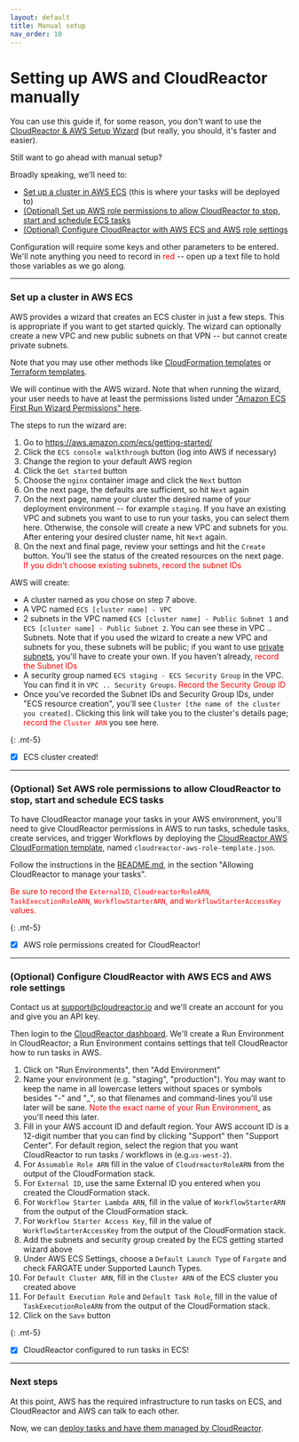 ```yaml
---
layout: default
title: Manual setup
nav_order: 10
---
```

# Setting up AWS and CloudReactor manually

You can use this guide if, for some reason, you don't want to use the [CloudReactor & AWS Setup Wizard](https://github.com/CloudReactor/cloudreactor-aws-setup-wizard) (but really, you should, it's faster and easier).

Still want to go ahead with manual setup?

Broadly speaking, we'll need to:
- [Set up a cluster in AWS ECS](#set-up-a-cluster-in-aws-ecs) (this is where your tasks will be deployed to)
- [(Optional) Set up AWS role permissions to allow CloudReactor to stop, start and schedule ECS tasks](#optional-set-aws-role-permissions-to-allow-cloudreactor-to-stop-start-and-schedule-ecs-tasks)
- [(Optional) Configure CloudReactor with AWS ECS and AWS role settings](#optional-configure-cloudreactor-with-aws-ecs-and-aws-role-settings)

Configuration will require some keys and other parameters to be entered. We'll note anything you need to record in  <span style="color: red">red</span> -- open up a text file to hold those variables as we go along.

---

### Set up a cluster in AWS ECS
AWS provides a wizard that creates an ECS cluster in just a few steps. This is appropriate if you want to get started quickly. The wizard can optionally create a new VPC and new public subnets on that VPN -- but cannot create private subnets.

Note that you may use other methods like [CloudFormation templates](https://github.com/aws-samples/ecs-refarch-cloudformation) or [Terraform templates](https://github.com/turnerlabs/terraform-ecs-fargate).

We will continue with the AWS wizard. Note that when running the wizard, your user needs to have at least the permissions listed under ["Amazon ECS First Run Wizard Permissions" here](https://docs.aws.amazon.com/AmazonECS/latest/userguide/security_iam_id-based-policy-examples.html#first-run-permissions).

The steps to run the wizard are:

1. Go to https://aws.amazon.com/ecs/getting-started/
2. Click the `ECS console walkthrough` button (log into AWS if necessary)
3. Change the region to your default AWS region
4. Click the `Get started` button
5. Choose the `nginx` container image and click the `Next` button
6. On the next page, the defaults are sufficient, so hit `Next` again
7. On the next page, name your cluster the desired name of your deployment environment -- for example `staging`. If you have an existing VPC and subnets you want to use to run your tasks, you can select them here. Otherwise, the console will create a new VPC and subnets for you.
After entering your desired cluster name, hit `Next` again.
8. On the next and final page, review your settings and hit the `Create` button. You'll see the status of the created resources on the next page. <span style="color: red">If you didn't choose existing subnets, record the subnet IDs</span>

AWS will create:
- A cluster named as you chose on step 7 above.
- A VPC named `ECS [cluster name] - VPC`
- 2 subnets in the VPC named `ECS [cluster name] - Public Subnet 1` and `ECS [cluster name] - Public Subnet 2`.
You can see these in VPC .. Subnets. Note that if you used the wizard to create a new VPC and subnets for you, these subnets will be public; if you want to use [private subnets](docs/networking.md), you'll have to create your own. If you haven't already, <span style="color: red">record the Subnet IDs</span>
- A security group named `ECS staging - ECS Security Group` in the VPC. You can find it in `VPC .. Security Groups`. <span style="color: red">Record the Security Group ID</span>
- Once you've recorded the Subnet IDs and Security Group IDs, under "ECS resource creation", you'll see `Cluster [the name of the cluster you created]`. Clicking this link will take you to the cluster's details page; <span style="color: red">record the `Cluster ARN`</span> you see here.


{: .mt-5}
- [x] ECS cluster created!

---

### (Optional) Set AWS role permissions to allow CloudReactor to stop, start and schedule ECS tasks
To have CloudReactor manage your tasks in your AWS environment, you'll need to give CloudReactor permissions in AWS to run tasks, schedule tasks, create services, and trigger Workflows by deploying the [CloudReactor AWS CloudFormation template](https://github.com/CloudReactor/aws-role-template), named `cloudreactor-aws-role-template.json`.

Follow the instructions in the [README.md](https://github.com/CloudReactor/aws-role-template/blob/master/README.md#allowing-cloudreactor-to-manage-your-tasks), in the section "Allowing CloudReactor to manage your tasks".

<span style="color: red">Be sure to record the ```ExternalID```, ```CloudreactorRoleARN```, ```TaskExecutionRoleARN```, ```WorkflowStarterARN```, and ```WorkflowStarterAccessKey``` values.</span>


{: .mt-5}
- [x] AWS role permissions created for CloudReactor!


---

### (Optional) Configure CloudReactor with AWS ECS and AWS role settings
Contact us at support@cloudreactor.io and we'll create an account for you and give you an API key.

Then login to the [CloudReactor dashboard](https://dash.cloudreactor.io/). We'll create a Run Environment in CloudReactor; a Run Environment contains settings that tell CloudReactor how to run tasks in AWS.

1. Click on "Run Environments", then "Add Environment"
2. Name your environment (e.g. "staging", "production"). You may want to keep the name in all lowercase letters without spaces or symbols besides "-" and "_", so that filenames and command-lines you'll use later will be sane. <span style="color: red">Note the exact name of your Run Environment</span>, as you'll need this later.
3. Fill in your AWS account ID and default region. Your AWS account ID is a 12-digit number that you can find by clicking "Support" then "Support Center". For default region, select the region that you want CloudReactor to run tasks / workflows in (e.g.`us-west-2`).
4. For `Assumable Role ARN` fill in the value of `CloudreactorRoleARN` from the output of the CloudFormation stack.
5. For `External ID`, use the same External ID you entered when you created the CloudFormation stack.
6. For `Workflow Starter Lambda ARN`, fill in the value of `WorkflowStarterARN` from the output of the CloudFormation stack.
7. For `Workflow Starter Access Key`, fill in the value of `WorkflowStarterAccessKey` from the output of the CloudFormation stack.
8. Add the subnets and security group created by the ECS getting started wizard above
9. Under AWS ECS Settings, choose a `Default Launch Type` of `Fargate` and check FARGATE under Supported Launch Types.
10. For `Default Cluster ARN`, fill in the `Cluster ARN` of the ECS cluster you created above
11. For `Default Execution Role` and `Default Task Role`, fill in the value of `TaskExecutionRoleARN` from the output of the CloudFormation stack.
12. Click on the `Save` button


{: .mt-5}
- [x] CloudReactor configured to run tasks in ECS!

---

### Next steps

At this point, AWS has the required infrastructure to run tasks on ECS, and CloudReactor and AWS can talk to each other.

Now, we can [deploy tasks and have them managed by CloudReactor](docs/index.md#).